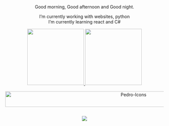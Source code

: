 <div align="center">
Good morning, Good afternoon and Good night.

  I’m currently working with websites, python <br>
  I’m currently learning react and C# <br>
</div>

<div align="center">
  <a href="https://github.com/danilospinola">
  <img height="180em" src="https://github-readme-stats.vercel.app/api?username=danilospinola&show_icons=true&theme=dracula&include_all_commits=true&count_private=true"/>
  <img height="180em" src="https://github-readme-stats.vercel.app/api/top-langs/?username=danilospinola&layout=compact&langs_count=7&theme=dracula"/>
</div>
<div style="display: inline_block" align="center"><br>
  <img align="center" alt="Pedro-Icons" height="50" width="800" src="https://skillicons.dev/icons?i=html,css,scss,php,jquery,java,js,py,c#,react,mysql,git,bootstrap,cs&perline=3">  
</div>
  
  ##
 
<div align="center"> 
  <a href="mailto:danspinola10@gmail.com?subject=Gostaria te conversar com você&body=Ola tudo bem, podemos falar um pouco sobre trabalho :)"><img src="https://img.shields.io/badge/Gmail-D14836?style=for-the-badge&logo=gmail&logoColor=white" target="_blank"></a>
 
</div>
